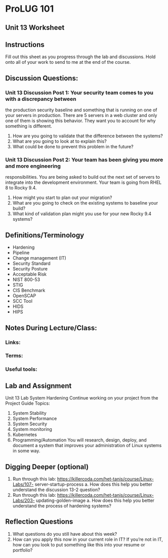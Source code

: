 # ProLUG 101

## Unit 13 Worksheet

## Instructions
Fill out this sheet as you progress through the lab and discussions. Hold onto all of your work to
send to me at the end of the course.

## Discussion Questions:
### Unit 13 Discussion Post 1: Your security team comes to you with a discrepancy between
the production security baseline and something that is running on one of your servers in
production. There are 5 servers in a web cluster and only one of them is showing this
behavior. They want you to account for why something is different.
1. How are you going to validate that the difference between the systems?
2. What are you going to look at to explain this?
3. What could be done to prevent this problem in the future?
### Unit 13 Discussion Post 2: Your team has been giving you more and more engineering
responsibilities. You are being asked to build out the next set of servers to integrate into the
development environment. Your team is going from RHEL 8 to Rocky 9.4.
1. How might you start to plan out your migration?
2. What are you going to check on the existing systems to baseline your build?
3. What kind of validation plan might you use for your new Rocky 9.4 systems?

## Definitions/Terminology
- Hardening
- Pipeline
- Change management (IT)
- Security Standard
- Security Posture
- Acceptable Risk
- NIST 800-53
- STIG
- CIS Benchmark
- OpenSCAP
- SCC Tool
- HIDS
- HIPS

## Notes During Lecture/Class:
### Links:
### Terms:
### Useful tools:

## Lab and Assignment
Unit 13 Lab System Hardening
Continue working on your project from the Project Guide
Topics:
1. System Stability
2. System Performance
3. System Security
4. System monitoring
5. Kubernetes
6. Programming/Automation
You will research, design, deploy, and document a system that improves your
administration of Linux systems in some way.

## Digging Deeper (optional)
1. Run through this lab: https://killercoda.com/het-tanis/course/Linux-Labs/107-
server-startup-process
a. How does this help you better understand the discussion 13-2 question?
2. Run through this lab: https://killercoda.com/het-tanis/course/Linux-Labs/203-
updating-golden-image
a. How does this help you better understand the process of hardening systems?

## Reflection Questions
1. What questions do you still have about this week?
2. How can you apply this now in your current role in IT? If you’re not in IT, how can you
look to put something like this into your resume or portfolio?
